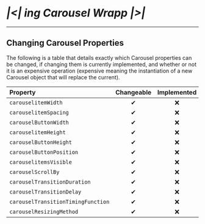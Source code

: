 # _|<| ing Carousel Wrapp |>|_

---

## Changing Carousel Properties

The following is a table that details exactly which Carousel properties can be changed, if changing them is currently implemented, and whether or not it is an expensive operation (expensive meaning the instantiation of a new Carousel object that will replace the current).

| Property                           | Changeable | Implemented | Inexpensive |
| :--------------------------------- | :--------: | :---------: | :---------: |
| `carouselitemWidth`                |     ✔      |     ❌      |     ❌      |
| `carouselitemSpacing`              |     ✔      |     ❌      |     ❌      |
| `carouselButtonWidth`              |     ✔      |     ❌      |     ❌      |
| `carouselitemHeight`               |     ✔      |     ❌      |     ❌      |
| `carouselButtonHeight`             |     ✔      |     ❌      |     ❌      |
| `carouselButtonPosition`           |     ✔      |     ❌      |     ❌      |
| `carouselitemsVisible`             |     ✔      |     ❌      |     ❌      |
| `carouselScrollBy`                 |     ✔      |     ❌      |     ❌      |
| `carouselTransitionDuration`       |     ✔      |     ❌      |      ✔      |
| `carouselTransitionDelay`          |     ✔      |     ❌      |      ✔      |
| `carouselTransitionTimingFunction` |     ✔      |     ❌      |      ✔      |
| `carouselResizingMethod`           |     ✔      |     ❌      |     ❌      |

